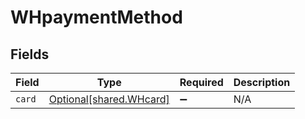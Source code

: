 # WHpaymentMethod


## Fields

| Field                                                        | Type                                                         | Required                                                     | Description                                                  |
| ------------------------------------------------------------ | ------------------------------------------------------------ | ------------------------------------------------------------ | ------------------------------------------------------------ |
| `card`                                                       | [Optional[shared.WHcard]](undefined/models/shared/whcard.md) | :heavy_minus_sign:                                           | N/A                                                          |